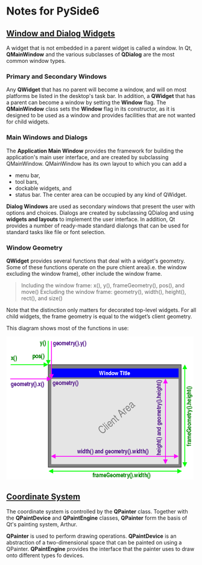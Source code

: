 # Notes for PySide6

## [Window and Dialog Widgets](https://doc.qt.io/qtforpython/overviews/application-windows.html)

A widget that is not embedded in a parent widget is called a window. In Qt, **QMainWindow** and the various subclasses of **QDialog** are the most common window types.

### Primary and Secondary Windows

Any **QWidget** that has no parent will become a window, and will on most platforms be listed in the desktop's task bar.
In addition, a **QWidget** that has a parent can become a window by setting the **Window** flag.
The **QMainWindow** class sets the **Window** flag in its constructor, as it is designed to be used as a window and provides facilities that are not wanted for child widgets.

### Main Windows and Dialogs

The **Application Main Window** provides the framework for building the application's main user interface, and are created by subclassing QMainWindow. QMainWindow has its own layout to which you can add a 
- menu bar,
- tool bars, 
- dockable widgets, and 
- status bar.
The center area can be occupied by any kind of QWidget.

**Dialog Windows** are used as secondary windows that present the user with options and choices. Dialogs are created by subclassing QDialog and using **widgets and layouts** to implement the user interface. In addition, Qt provides a number of ready-made standard dialongs that can be used for standard tasks like file or font selection.

### Window Geometry

**QWidget** provides several functions that deal with a widget's geometry. Some of these functions operate on the pure chient area(i.e. the window excluding the window frame), other include the window frame.

> Including the window frame: x(), y(), frameGeometry(), pos(), and move()
> Excluding the window frame: geometry(), width(), height(), rect(), and size()

Note that the distinction only matters for decorated top-level widgets. For all child widgets, the frame geometry is equal to the widget’s client geometry.

This diagram shows most of the functions in use:

![](images/geometry.png)


## [Coordinate System](https://doc.qt.io/qtforpython/overviews/coordsys.html)

The coordinate system is controlled by the **QPainter** class. Together with the **QPaintDevice** and **QPaintEngine** classes, **QPainter** form the basis of Qt's painting system, Arthur.

**QPainter** is used to perform drawing operations.
**QPaintDevice** is an abstraction of a two-dimensional space that can be painted on using a QPainter.
**QPaintEngine** provides the interface that the painter uses to draw onto different types fo devices.










